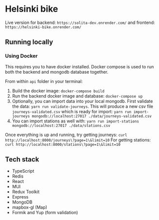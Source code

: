 # Helsinki bike

Live version for backend: `https://solita-dev.onrender.com/` and frontend: `https://helsinki-bike.onrender.com/`

## Running locally

### Using Docker

This requires you to have docker installed. Docker compose is used to run both the backend and mongodb database together.

From within `api` folder in your terminal:

1. Build the docker image: `docker-compose build`
2. Run the backend docker image and database: `docker-compose up`
3. Optionally, you can import data into your local mongodb. First validate the data: `yarn run validate-journeys`. This will produce a new csv file `journeys-validated.csv` which is ready for import: `yarn run import-journeys mongodb://localhost:27017 ./data/journeys-validated.csv`
4. You can import stations as well with: `yarn run import-stations mongodb://localhost:27017 ./data/stations.csv`

Once everything is up and running, try getting journeys: `curl http://localhost:8000/journeys\?page=1\&limit=10`
For getting stations: `curl http://localhost:8000/stations\?page=1\&limit=10`

## Tech stack

- TypeScript
- Redis
- React
- MUI
- Redux Toolkit
- Express
- MongoDB
- mapbox-gl (Map)
- Formik and Yup (form validation)
